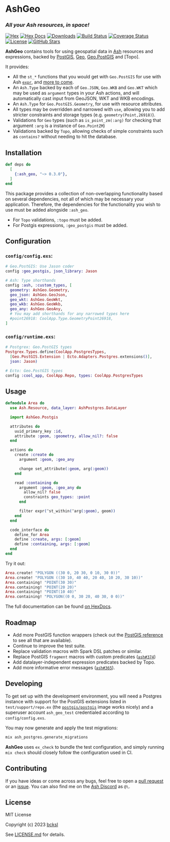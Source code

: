 # AshGeo
### *All your Ash resources, in space!*

[![Hex](http://img.shields.io/hexpm/v/ash_geo.svg?style=flat)](https://hex.pm/packages/ash_geo)
[![Hex Docs](https://img.shields.io/badge/hex-docs-purple.svg)](https://hexdocs.pm/ash_geo/)
[![Downloads](https://img.shields.io/hexpm/dt/ash_geo.svg)](https://hex.pm/packages/ash_geo)
[![Build Status](https://img.shields.io/github/actions/workflow/status/bcksl/ash_geo/ci.yml)](https://github.com/bcksl/ash_geo)
[![Coverage Status](https://coveralls.io/repos/github/bcksl/ash_geo/badge.svg?branch=main)](https://coveralls.io/github/bcksl/ash_geo?branch=main)
[![License](https://img.shields.io/github/license/bcksl/ash_geo?color=blue)](https://github.com/bcksl/git_opts/blob/main/LICENSE.md)
[![GitHub Stars](https://img.shields.io/github/stars/bcksl/ash_geo?color=ffd700&label=github&logo=github)](https://github.com/bcksl/ash_geo)

**AshGeo** contains tools for using geospatial data in [Ash] resources and
expressions, backed by [PostGIS], [Geo], [Geo.PostGIS] and [Topo].

It provides:

- All the `st_*` functions that you would get with `Geo.PostGIS` for use with
  Ash [`expr`][Ash expressions], and [more to come](#roadmap).
- An `Ash.Type` backed by each of `Geo.JSON`, `Geo.WKB` and `Geo.WKT` which may
  be used as `argument` types in your Ash actions, and will automatically cast
  input from GeoJSON, WKT and WKB encodings.
- An `Ash.Type` for `Geo.PostGIS.Geometry`, for use with resource attributes.
- All types may be overridden and narrowed with `use`, allowing you to add
  stricter constraints and storage types (e.g.  `geometry(Point,26918)`).
- Validations for `Geo` types (such as `is_point_zm(:arg)` for checking that
  argument `:arg` is a instance of `Geo.PointZM`)
- Validations backed by `Topo`, allowing checks of simple constraints such as
  `contains?` without needing to hit the database.

## Installation

```elixir
def deps do
  [
    {:ash_geo, "~> 0.3.0"},
  ]
end
```

This package provides a collection of non-overlapping functionality based on
several dependencies, not all of which may be necessary your application.
Therefore, the dependencies for the functionality you wish to use must be added
alongside `:ash_geo`.

- For `Topo` validations, `:topo` must be added.
- For Postgis expressions, `:geo_postgis` must be added.

## Configuration

### `config/config.exs`:

```elixir
# Geo.PostGIS: Use Jason coder
config :geo_postgis, json_library: Jason

# Ash: Type shorthands
config :ash, :custom_types, [
  geometry: AshGeo.Geometry,
  geo_json: AshGeo.GeoJson,
  geo_wkt: AshGeo.GeoWkt,
  geo_wkb: AshGeo.GeoWkb,
  geo_any: AshGeo.GeoAny,
  # You may add shorthands for any narrowed types here
  #point26918: CoolApp.Type.GeometryPoint26918,
]
```

### `config/runtime.exs`:

```elixir
# Postgrex: Geo.PostGIS types
Postgrex.Types.define(CoolApp.PostgresTypes,
  [Geo.PostGIS.Extension | Ecto.Adapters.Postgres.extensions()],
  json: Jason)

# Ecto: Geo.PostGIS types
config :cool_app, CoolApp.Repo, types: CoolApp.PostgresTypes
```

## Usage

```elixir
defmodule Area do
  use Ash.Resource, data_layer: AshPostgres.DataLayer

  import AshGeo.Postgis

  attributes do
    uuid_primary_key :id,
    attribute :geom, :geometry, allow_nil?: false
  end

  actions do
    create :create do
      argument :geom, :geo_any

      change set_attribute(:geom, arg(:geom))
    end

    read :containing do
      argument :geom, :geo_any do
        allow_nil? false
        constraints geo_types: :point
      end

      filter expr(^st_within(^arg(:geom), geom))
    end
  end

  code_interface do
    define_for Area
    define :create, args: [:geom]
    define :containing, args: [:geom]
  end
end
```

Try it out:

```elixir
Area.create! "POLYGON ((30 0, 20 30, 0 10, 30 0))"
Area.create! "POLYGON ((30 10, 40 40, 20 40, 10 20, 30 10))"
Area.containing! "POINT(30 30)"
Area.containing! "POINT(20 20)"
Area.containing! "POINT(10 40)"
Area.containing! "POLYGON((0 0, 30 20, 40 30, 0 0))"
```

The full documentation can be found [on HexDocs].

## Roadmap

- Add more PostGIS function wrappers (check out the [PostGIS reference] to see
  all that are available).
- Continue to improve the test suite.
- Replace validation macros with Spark DSL patches or similar.
- Replace PostGIS `fragment` macros with custom predicates
  ([`ash#374`](https://github.com/ash-project/ash/issues/374))
- Add datalayer-independent expression predicates backed by Topo.
- Add more informative error messages
  ([`ash#365`](https://github.com/ash-project/ash/issues/365)).

## Developing

To get set up with the development environment, you will need a Postgres
instance with support for the PostGIS extensions listed in
`test/support/repo.ex` (the [`postgis/postgis`][postgis image] image works
nicely) and a superuser account `ash_geo_test` credentialed according to
`config/config.exs`.

You may now generate and apply the test migrations:

```sh
mix ash_postgres.generate_migrations
```

**AshGeo** uses `ex_check` to bundle the test configuration, and simply running
`mix check` should closely follow the configuration used in CI.

## Contributing

If you have ideas or come across any bugs, feel free to open a [pull request] or
an [issue]. You can also find me on the [Ash
Discord](https://discord.gg/D7FNG2q) as `@\`.

## License

MIT License

Copyright (c) 2023 [bcksl]

See [LICENSE.md] for details.

[bcksl]: https://github.com/bcksl
[LICENSE.md]: https://github.com/bcksl/ash_geo/blob/main/LICENSE.md
[pull request]: https://github.com/bcksl/ash_geo/pulls
[issue]: https://github.com/bcksl/ash_geo/issues
[on HexDocs]: https://hexdocs.pm/ash_geo
[PostGIS]: https://postgis.net/
[PostGIS reference]: https://postgis.net/docs/reference.html
[postgis image]: https://hub.docker.com/r/postgis/postgis
[Geo]: https://github.com/bryanjos/geo
[Geo.PostGIS]: https://github.com/bryanjos/geo_postgis
[Ash]: https://github.com/ash-project/ash
[Ash expressions]: https://hexdocs.pm/ash/expressions.html
